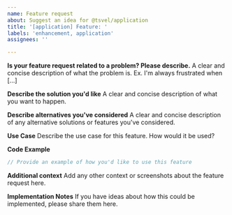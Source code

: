 ```yaml
---
name: Feature request
about: Suggest an idea for @tsvel/application
title: '[application] Feature: '
labels: 'enhancement, application'
assignees: ''

---
```


**Is your feature request related to a problem? Please describe.**
A clear and concise description of what the problem is. Ex. I'm always frustrated when [...]

**Describe the solution you'd like**
A clear and concise description of what you want to happen.

**Describe alternatives you've considered**
A clear and concise description of any alternative solutions or features you've considered.

**Use Case**
Describe the use case for this feature. How would it be used?

**Code Example**
```typescript
// Provide an example of how you'd like to use this feature
```

**Additional context**
Add any other context or screenshots about the feature request here.

**Implementation Notes**
If you have ideas about how this could be implemented, please share them here.

